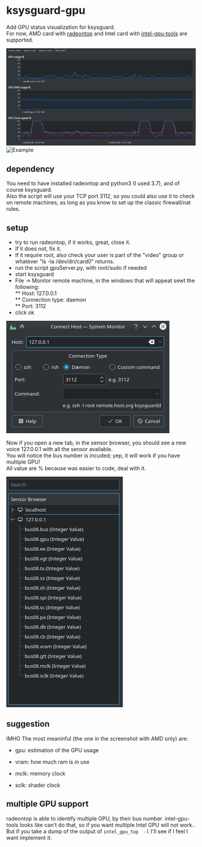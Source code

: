 # ksysguard-gpu
Add GPU status visualization for ksysguard.  
For now, AMD card with [radeontop](https://github.com/clbr/radeontop) and Intel card with [intel-gpu-tools](https://cgit.freedesktop.org/xorg/app/intel-gpu-tools/) are supported.  

![Example](images/Result.png?raw=true "example")
![Example](images/gpu%20slacking.png.png?raw=true "example")

## dependency
You need to have installed radeontop and python3 (I used 3.7), and of course ksysguard.  
Also the script will use your TCP port 3112, so you could also use it to check on remote machines, as long as you know to set up the classic firewall/nat rules.

## setup
* try to run radeontop, if it works, great, close it. 
* If it does not, fix it. 
* If it require root, also check your user is part of the "video" group or whatever "ls -la /dev/dri/card0" returns.
* run the script gpuServer.py, with root/sudo if needed
* start ksysguard
* File -> Monitor remote machine, in the windows that will appeat sewt the following:  
** Host: 127.0.0.1  
** Connection type: daemon  
** Port: 3112  
* click ok

![Monitor remote machine in all its glory](images/Connect%20Host.png?raw=true "Monitor remote machine")

Now if you open a new tab, in the sensor browser, you should see a new voice 127.0.0.1 with all the sensor available.  
You will notice the bus number is incuded; yep, it will work if you have multiple GPU!  
All value are % because was easier to code, deal with it.  

![The list of the sensors](images/Sensors%20List.png?raw=true "Sensor list example")

## suggestion

IMHO The most meaninful (the one in the screenshot with AMD only) are:

- gpu: estimation of the GPU usage

- vram: how much ram is in use

- mclk: memory clock
- sclk: shader clock

## multiple GPU support

radeontop is able to identify multiple GPU, by their bus number. intel-gpu-tools looks like can't do that, so if you want multiple Intel GPU will not work.. But if you take a dump of the output of `intel_gpu_top  -l` I'll see if I feel I want implement it.
